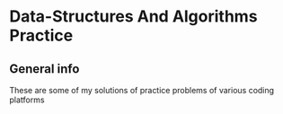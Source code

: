 # Data-Structures And Algorithms Practice 



## General info
These are some of my solutions of practice problems of various coding platforms

